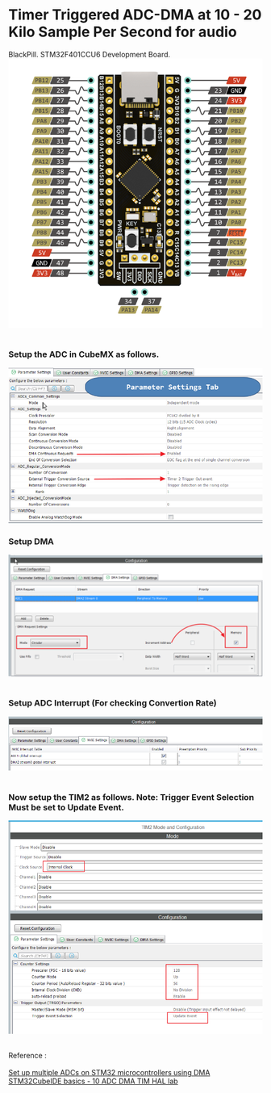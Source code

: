 # Timer Triggered ADC-DMA at 10 - 20 Kilo Sample Per Second for audio
BlackPill. STM32F401CCU6 Development Board.
<img alt="NO IMAGE" src="blackpill.png"><br><br>
### Setup the ADC in CubeMX as follows. <br>
<img alt="NO IMAGE" src="adcA.png"><br>
### Setup DMA<br>
<img alt="NO IMAGE" src="adcB.png"><br><br>
### Setup ADC Interrupt (For checking Convertion Rate)
<img alt="NO IMAGE" src="adcC.png"><br><br>
### Now setup the TIM2 as follows. Note: Trigger Event Selection Must be set to Update Event.
<img alt="NO IMAGE" src="timA.png"><br><br>

Reference : <br><br>
[Set up multiple ADCs on STM32 microcontrollers using DMA](https://www.youtube.com/watch?v=AloHXBk6Bfk)
[STM32CubeIDE basics - 10 ADC DMA TIM HAL lab](https://www.youtube.com/watch?v=pLsAhJ8umJk)
